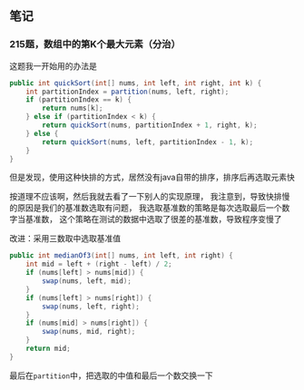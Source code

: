 ## 笔记

### 215题，数组中的第K个最大元素（分治）

这题我一开始用的办法是
```java
public int quickSort(int[] nums, int left, int right, int k) {
    int partitionIndex = partition(nums, left, right);
    if (partitionIndex == k) {
        return nums[k];
    } else if (partitionIndex < k) {
        return quickSort(nums, partitionIndex + 1, right, k);
    } else {
        return quickSort(nums, left, partitionIndex - 1, k);
    }
}
```

但是发现，使用这种快排的方式，居然没有java自带的排序，排序后再选取元素快



按道理不应该啊，然后我就去看了一下别人的实现原理，
我注意到，导致快排慢的原因是我们的基准数选取有问题，
我选取基准数的策略是每次选取最后一个数字当基准数，
这个策略在测试的数据中选取了很差的基准数，导致程序变慢了

改进：采用三数取中选取基准值

```java
public int medianOf3(int[] nums, int left, int right) {
    int mid = left + (right - left) / 2;
    if (nums[left] > nums[mid]) {
        swap(nums, left, mid);
    }
    if (nums[left] > nums[right]) {
        swap(nums, left, right);
    }
    if (nums[mid] > nums[right]) {
        swap(nums, mid, right);
    }
    return mid;
}
```



最后在`partition`中，把选取的中值和最后一个数交换一下

